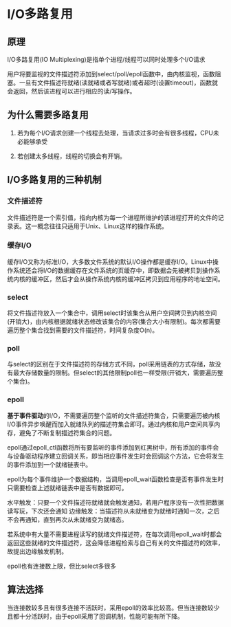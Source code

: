 # I/O多路复用

## 原理

I/O多路复用(IO Multiplexing)是指单个进程/线程可以同时处理多个I/O请求

用户将要监视的文件描述符添加到select/poll/epoll函数中，由内核监视，函数阻塞。一旦有文件描述符就绪(读就绪或者写就绪)或者超时(设置timeout)，函数就会返回，然后该进程可以进行相应的读/写操作。

## 为什么需要多路复用

1. 若为每个I/O请求创建一个线程去处理，当请求过多时会有很多线程，CPU未必能够承受

2. 若创建太多线程，线程的切换会有开销。

## I/O多路复用的三种机制

### 文件描述符

文件描述符是一个索引值，指向内核为每一个进程所维护的该进程打开的文件的记录表。这一概念往往只适用于Unix、Linux这样的操作系统。

### 缓存I/O

缓存I/O又称为标准I/O，大多数文件系统的默认I/O操作都是缓存I/O。Linux中操作系统还会将I/O的数据缓存在文件系统的页缓存中，即数据会先被拷贝到操作系统内核的缓冲区，然后才会从操作系统内核的缓冲区拷贝到应用程序的地址空间。

### select

将文件描述符放入一个集合中，调用select时该集合从用户空间拷贝到内核空间(开销大)，由内核根据就绪状态修改该集合的内容(集合大小有限制)。每次都需要遍历整个集合找到需要的文件描述符，时间复杂度O(n)。

### poll

与select的区别在于文件描述符的存储方式不同，poll采用链表的方式存储，故没有最大存储数量的限制。但select的其他限制poll也一样受限(开销大，需要遍历整个集合)。

### epoll

**基于事件驱动**的I/O，不需要遍历整个监听的文件描述符集合，只需要遍历被内核I/O事件异步唤醒而加入就绪队列的描述符集合即可。通过内核和用户空间共享内存，避免了不断复制描述符集合的问题。

epoll通过epoll_ctl函数将所有要监听的事件添加到红黑树中，所有添加的事件会与设备驱动程序建立回调关系，即当相应事件发生时会回调这个方法，它会将发生的事件添加到一个就绪链表中。

epoll为每个事件维护一个数据结构，当调用epoll_wait函数检查是否有事件发生时只需要检查上述就绪链表中是否有数据即可。

水平触发：只要一个文件描述符就绪就会触发通知，若用户程序没有一次性把数据读写玩，下次还会通知
边缘触发：当描述符从未就绪变为就绪时通知一次，之后不会再通知，直到再次从未就绪变为就绪态。

若系统中有大量不需要进程读写的就绪文件描述符，在每次调用epoll_wait时都会返回这些就绪的文件描述符，这会降低进程检索与自己有关的文件描述符的效率，故提出边缘触发机制。

epoll也有连接数上限，但比select多很多

## 算法选择

当连接数较多且有很多连接不活跃时，采用epoll的效率比较高。但当连接数较少且都十分活跃时，由于epoll采用了回调机制，性能可能有所下降。

